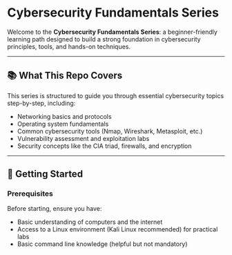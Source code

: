 # Cybersecurity Fundamentals Series

Welcome to the **Cybersecurity Fundamentals Series**: a beginner-friendly learning path designed to build a strong foundation in cybersecurity principles, tools, and hands-on techniques.

---

## 📚 What This Repo Covers

This series is structured to guide you through essential cybersecurity topics step-by-step, including:

- Networking basics and protocols  
- Operating system fundamentals  
- Common cybersecurity tools (Nmap, Wireshark, Metasploit, etc.)  
- Vulnerability assessment and exploitation labs  
- Security concepts like the CIA triad, firewalls, and encryption  

---

## 🚀 Getting Started

### Prerequisites

Before starting, ensure you have:

- Basic understanding of computers and the internet  
- Access to a Linux environment (Kali Linux recommended) for practical labs  
- Basic command line knowledge (helpful but not mandatory)

